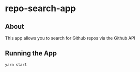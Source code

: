# repo-search-app

## About
This app allows you to search for Github repos via the Github API

## Running the App
```
yarn start
```
